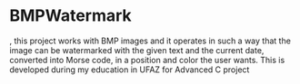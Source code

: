 # BMPWatermark
, this project works with BMP images and it operates in such a way that the image can be watermarked with the given text and the current date, converted into Morse code, in a position and color the user wants. This is developed  during my education in UFAZ for Advanced C project
